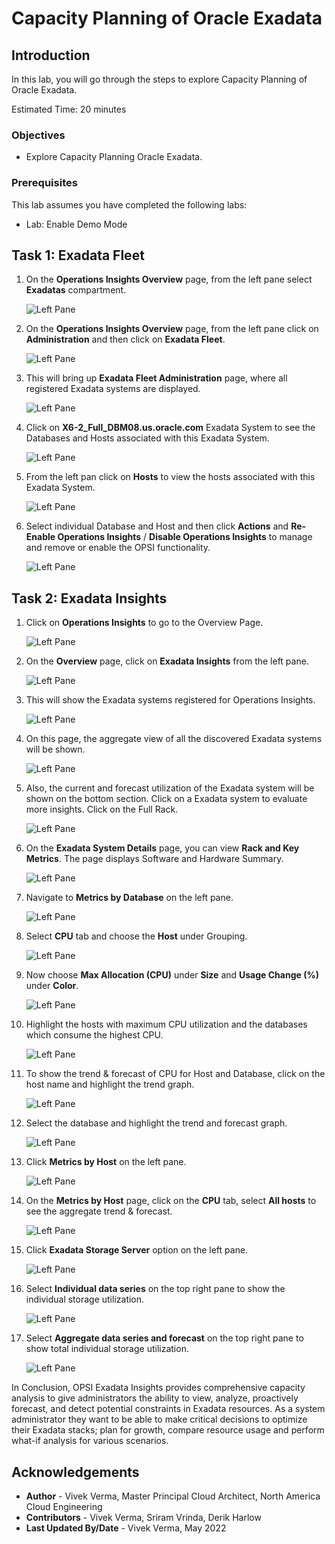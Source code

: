 # Capacity Planning of Oracle Exadata

## Introduction

In this lab, you will go through the steps to explore Capacity Planning of Oracle Exadata.

Estimated Time: 20 minutes

### Objectives

-   Explore Capacity Planning Oracle Exadata.

### Prerequisites

This lab assumes you have completed the following labs:
* Lab: Enable Demo Mode

## Task 1: Exadata Fleet

1.  On the **Operations Insights Overview** page, from the left pane select **Exadatas** compartment.

      ![Left Pane](./images/exadatas-comp.png " ")

2.  On the **Operations Insights Overview** page, from the left pane click on **Administration** and then click on **Exadata Fleet**.

      ![Left Pane](./images/exadata-fleet.png " ")

3.  This will bring up **Exadata Fleet Administration** page, where all registered Exadata systems are displayed.

      ![Left Pane](./images/exadata-fleet-admin.png " ")

4.  Click on **X6-2\_Full_DBM08.us.oracle.com** Exadata System to see the Databases and Hosts associated with this Exadata System.

      ![Left Pane](./images/exadata-dbs.png " ")

5.  From the left pan click on **Hosts** to view the hosts associated with this Exadata System.

      ![Left Pane](./images/exadata-hosts.png " ")

6.  Select individual Database and Host and then click **Actions** and **Re-Enable Operations Insights** / **Disable Operations Insights** to manage and remove or enable the OPSI functionality.

      ![Left Pane](./images/db-host-actions.png " ")

## Task 2: Exadata Insights

1.  Click on **Operations Insights** to go to the Overview Page.

      ![Left Pane](./images/opsi.png " ")

2.  On the **Overview** page, click on **Exadata Insights** from the left pane.

      ![Left Pane](./images/exadata-insights.png " ")

3.  This will show the Exadata systems registered for Operations Insights.

      ![Left Pane](./images/exadata-systems.png " ")

4.  On this page, the aggregate view of all the discovered Exadata systems will be shown.

      ![Left Pane](./images/aggregate-view.png " ")

5.  Also, the current and forecast utilization of the Exadata system will be shown on the bottom section. Click on a Exadata system to evaluate more insights. Click on the Full Rack.

      ![Left Pane](./images/current-forecast.png " ")

6.  On the **Exadata System Details** page, you can view **Rack and Key Metrics**. The page displays Software and Hardware Summary.

      ![Left Pane](./images/rack-and-key-metrics.png " ")

7.  Navigate to **Metrics by Database** on the left pane.

      ![Left Pane](./images/metrics-by-database.png " ")

8.  Select **CPU** tab and choose the **Host** under Grouping.

      ![Left Pane](./images/metrics-by-database-host.png " ")

9.  Now choose **Max Allocation (CPU)** under **Size** and **Usage Change (%)** under **Color**.

      ![Left Pane](./images/max-allocation-usage-change.png " ")

10.  Highlight the hosts with maximum CPU utilization and the databases which consume the highest CPU.

      ![Left Pane](./images/max-cpu-max-database.png " ")

11.  To show the trend & forecast of CPU for Host and Database, click on the host name and highlight the trend graph.

      ![Left Pane](./images/trend-host-cpu.png " ")

12.  Select the database and highlight the trend and forecast graph.

      ![Left Pane](./images/trend-host-database.png " ")

13.  Click **Metrics by Host** on the left pane.

      ![Left Pane](./images/metrics-by-host.png " ")

14.  On the **Metrics by Host** page, click on the **CPU** tab, select **All hosts** to see the aggregate trend & forecast. 

      ![Left Pane](./images/cpu-all-hosts.png " ")

15.  Click **Exadata Storage Server** option on the left pane.

      ![Left Pane](./images/exadata-storage-server.png " ")

16. Select **Individual data series** on the top right pane to show the individual storage utilization.

      ![Left Pane](./images/exadata-storage-server1.png " ")

17. Select **Aggregate data series and forecast** on the top right pane to show total individual storage utilization.

      ![Left Pane](./images/exadata-storage-server2.png " ")

In Conclusion, OPSI Exadata Insights provides comprehensive capacity analysis to give administrators the ability to view, analyze, proactively forecast, and detect potential constraints in Exadata resources. As a system administrator they want to be able to make critical decisions to optimize their Exadata stacks; plan for growth, compare resource usage and perform what-if analysis for various scenarios.


## Acknowledgements

- **Author** - Vivek Verma, Master Principal Cloud Architect, North America Cloud Engineering
- **Contributors** - Vivek Verma, Sriram Vrinda, Derik Harlow
- **Last Updated By/Date** - Vivek Verma, May 2022